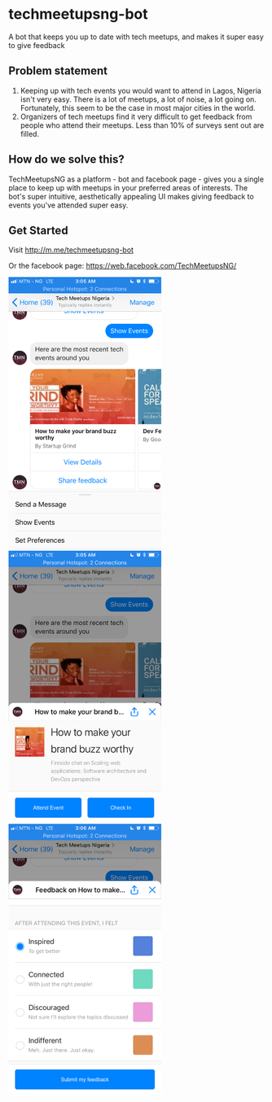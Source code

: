 # techmeetupsng-bot
A bot that keeps you up to date with tech meetups, and makes it super easy to give feedback

## Problem statement
1. Keeping up with tech events you would want to attend in Lagos, Nigeria isn't very easy. There is a lot of meetups, a lot of noise, a lot going on. Fortunately, this seem to be the case in most major cities in the world.
2. Organizers of tech meetups find it very difficult to get feedback from people who attend their meetups. Less than 10% of surveys sent out are filled.

## How do we solve this?

TechMeetupsNG as a platform - bot and facebook page - gives you a single place to keep up with meetups in your preferred areas of interests.
The bot's super intuitive, aesthetically appealing UI makes giving feedback to events you've attended super easy.

## Get Started

Visit http://m.me/techmeetupsng-bot

Or the facebook page: https://web.facebook.com/TechMeetupsNG/

<img src="demo/images/IMG_6056.PNG?raw=true" alt-text="Show Events" width="300">
<img src="demo/images/IMG_6057.PNG?raw=true" alt-text="View an Event" width="300">
<img src="demo/images/IMG_6058.PNG?raw=true" alt-text="Give feedback" width="300")
<img src="demo/images/IMG_6059.PNG?raw=true" alt-text"Set preferences" width="300")
